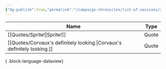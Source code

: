 ```yaml
---
{"dg-publish":true,"permalink":"/campaign-chronicles/list-of-sessions/session-20/","tags":["Event"]}
---
```



| Name                                                                       | Type  |
| -------------------------------------------------------------------------- | ----- |
| [[Quotes/Sprite!\|Sprite!]]                                             | Quote |
| [[Quotes/Corvaux's definitely looking.\|Corvaux's definitely looking.]] | Quote |

{ .block-language-dataview}